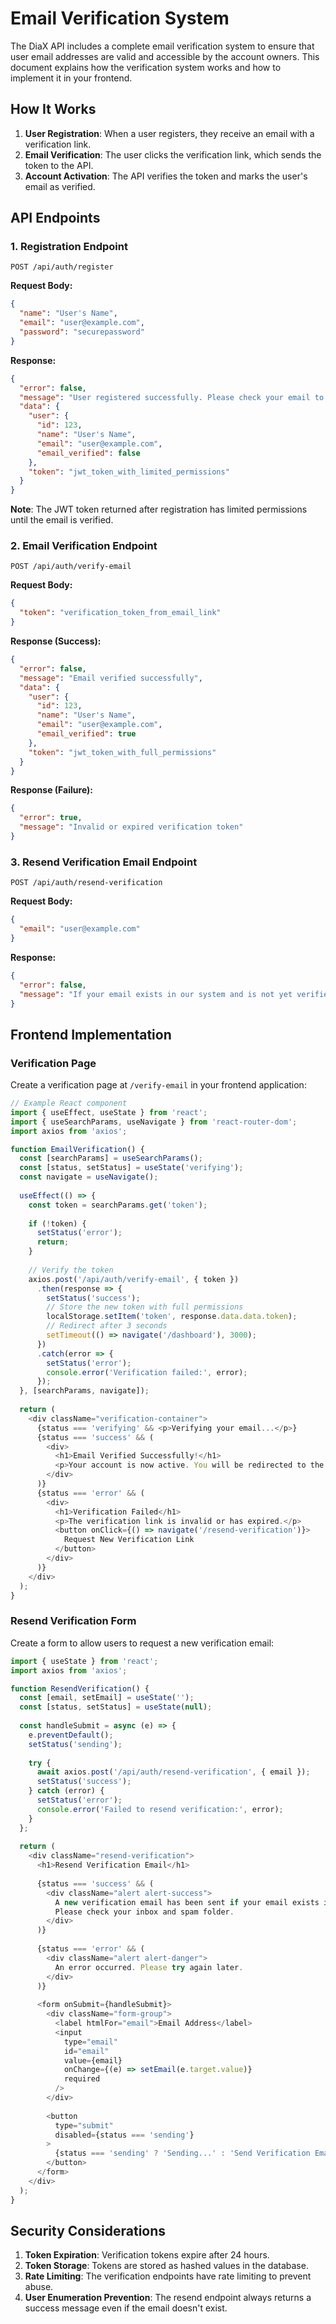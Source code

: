 # Email Verification System

The DiaX API includes a complete email verification system to ensure that user email addresses are valid and accessible by the account owners. This document explains how the verification system works and how to implement it in your frontend.

## How It Works

1. **User Registration**: When a user registers, they receive an email with a verification link.
2. **Email Verification**: The user clicks the verification link, which sends the token to the API.
3. **Account Activation**: The API verifies the token and marks the user's email as verified.

## API Endpoints

### 1. Registration Endpoint

```
POST /api/auth/register
```

**Request Body:**
```json
{
  "name": "User's Name",
  "email": "user@example.com",
  "password": "securepassword"
}
```

**Response:**
```json
{
  "error": false,
  "message": "User registered successfully. Please check your email to verify your account.",
  "data": {
    "user": {
      "id": 123,
      "name": "User's Name",
      "email": "user@example.com",
      "email_verified": false
    },
    "token": "jwt_token_with_limited_permissions"
  }
}
```

**Note**: The JWT token returned after registration has limited permissions until the email is verified.

### 2. Email Verification Endpoint

```
POST /api/auth/verify-email
```

**Request Body:**
```json
{
  "token": "verification_token_from_email_link"
}
```

**Response (Success):**
```json
{
  "error": false,
  "message": "Email verified successfully",
  "data": {
    "user": {
      "id": 123,
      "name": "User's Name",
      "email": "user@example.com",
      "email_verified": true
    },
    "token": "jwt_token_with_full_permissions"
  }
}
```

**Response (Failure):**
```json
{
  "error": true,
  "message": "Invalid or expired verification token"
}
```

### 3. Resend Verification Email Endpoint

```
POST /api/auth/resend-verification
```

**Request Body:**
```json
{
  "email": "user@example.com"
}
```

**Response:**
```json
{
  "error": false,
  "message": "If your email exists in our system and is not yet verified, a new verification email has been sent."
}
```

## Frontend Implementation

### Verification Page

Create a verification page at `/verify-email` in your frontend application:

```javascript
// Example React component
import { useEffect, useState } from 'react';
import { useSearchParams, useNavigate } from 'react-router-dom';
import axios from 'axios';

function EmailVerification() {
  const [searchParams] = useSearchParams();
  const [status, setStatus] = useState('verifying');
  const navigate = useNavigate();
  
  useEffect(() => {
    const token = searchParams.get('token');
    
    if (!token) {
      setStatus('error');
      return;
    }
    
    // Verify the token
    axios.post('/api/auth/verify-email', { token })
      .then(response => {
        setStatus('success');
        // Store the new token with full permissions
        localStorage.setItem('token', response.data.data.token);
        // Redirect after 3 seconds
        setTimeout(() => navigate('/dashboard'), 3000);
      })
      .catch(error => {
        setStatus('error');
        console.error('Verification failed:', error);
      });
  }, [searchParams, navigate]);
  
  return (
    <div className="verification-container">
      {status === 'verifying' && <p>Verifying your email...</p>}
      {status === 'success' && (
        <div>
          <h1>Email Verified Successfully!</h1>
          <p>Your account is now active. You will be redirected to the dashboard...</p>
        </div>
      )}
      {status === 'error' && (
        <div>
          <h1>Verification Failed</h1>
          <p>The verification link is invalid or has expired.</p>
          <button onClick={() => navigate('/resend-verification')}>
            Request New Verification Link
          </button>
        </div>
      )}
    </div>
  );
}
```

### Resend Verification Form

Create a form to allow users to request a new verification email:

```javascript
import { useState } from 'react';
import axios from 'axios';

function ResendVerification() {
  const [email, setEmail] = useState('');
  const [status, setStatus] = useState(null);
  
  const handleSubmit = async (e) => {
    e.preventDefault();
    setStatus('sending');
    
    try {
      await axios.post('/api/auth/resend-verification', { email });
      setStatus('success');
    } catch (error) {
      setStatus('error');
      console.error('Failed to resend verification:', error);
    }
  };
  
  return (
    <div className="resend-verification">
      <h1>Resend Verification Email</h1>
      
      {status === 'success' && (
        <div className="alert alert-success">
          A new verification email has been sent if your email exists in our system.
          Please check your inbox and spam folder.
        </div>
      )}
      
      {status === 'error' && (
        <div className="alert alert-danger">
          An error occurred. Please try again later.
        </div>
      )}
      
      <form onSubmit={handleSubmit}>
        <div className="form-group">
          <label htmlFor="email">Email Address</label>
          <input
            type="email"
            id="email"
            value={email}
            onChange={(e) => setEmail(e.target.value)}
            required
          />
        </div>
        
        <button 
          type="submit" 
          disabled={status === 'sending'}
        >
          {status === 'sending' ? 'Sending...' : 'Send Verification Email'}
        </button>
      </form>
    </div>
  );
}
```

## Security Considerations

1. **Token Expiration**: Verification tokens expire after 24 hours.
2. **Token Storage**: Tokens are stored as hashed values in the database.
3. **Rate Limiting**: The verification endpoints have rate limiting to prevent abuse.
4. **User Enumeration Prevention**: The resend endpoint always returns a success message even if the email doesn't exist. 
